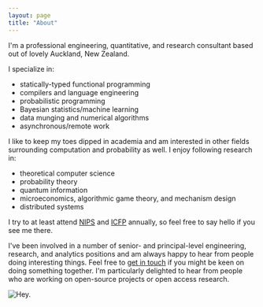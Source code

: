 ```yaml
---
layout: page
title: "About"
---
```


I'm a professional engineering, quantitative, and research consultant based out
of lovely Auckland, New Zealand.

I specialize in:

*  statically-typed functional programming
*  compilers and language engineering
*  probabilistic programming
*  Bayesian statistics/machine learning
*  data munging and numerical algorithms
*  asynchronous/remote work

I like to keep my toes dipped in academia and am interested in other fields
surrounding computation and probability as well.  I enjoy following research
in:

*  theoretical computer science
*  probability theory
*  quantum information
*  microeconomics, algorithmic game theory, and mechanism design
*  distributed systems

I try to at least attend [NIPS](https://nips.cc) and
[ICFP](http://http://icfpconference.org/) annually, so feel free to say hello
if you see me there.

I've been involved in a number of senior- and principal-level engineering,
research, and analytics positions and am always happy to hear from people doing
interesting things.  Feel free to [get in touch](mailto:jared@jtobin.ca) if you
might be keen on doing something together.  I'm particularly delighted to hear
from people who are working on open-source projects or open access research.

![Hey.](../images/jtobin-takapuna.jpg "Hey.")

